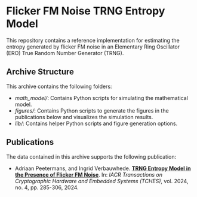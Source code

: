 # Flicker FM Noise TRNG Entropy Model

This repository contains a reference implementation for estimating the entropy generated by flicker FM noise in an Elementary Ring Oscillator (ERO) True Random Number Generator (TRNG).

## Archive Structure

This archive contains the following folders:
- *math_model/*: Contains Python scripts for simulating the mathematical model.
- *figures/*: Contains Python scripts to generate the figures in the publications below and visualizes the simulation results.
- *lib/*: Contains helper Python scripts and figure generation options.

## Publications

The data contained in this archive supports the following publication:
- Adriaan Peetermans, and Ingrid Verbauwhede. **[TRNG Entropy Model in the Presence of Flicker FM Noise](https://tches.iacr.org/index.php/TCHES/article/view/11793)**. In: *IACR Transactions on Cryptographic Hardware and Embedded Systems (TCHES)*, vol. 2024, no. 4, pp. 285-306, 2024.